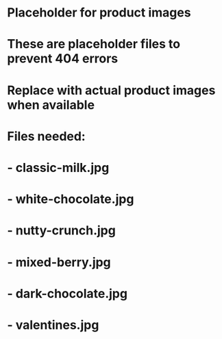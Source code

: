 # Placeholder for product images
# These are placeholder files to prevent 404 errors
# Replace with actual product images when available

# Files needed:
# - classic-milk.jpg
# - white-chocolate.jpg  
# - nutty-crunch.jpg
# - mixed-berry.jpg
# - dark-chocolate.jpg
# - valentines.jpg




